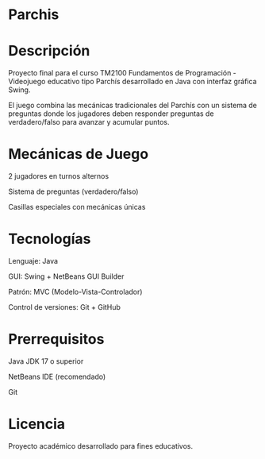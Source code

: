 # Parchis

# Descripción


Proyecto final para el curso TM2100 Fundamentos de Programación - Videojuego educativo tipo Parchís desarrollado en Java con interfaz gráfica Swing.

El juego combina las mecánicas tradicionales del Parchís con un sistema de preguntas donde los jugadores deben responder preguntas de verdadero/falso para avanzar y acumular puntos.


# Mecánicas de Juego


2 jugadores en turnos alternos

Sistema de preguntas (verdadero/falso)

Casillas especiales con mecánicas únicas


# Tecnologías


Lenguaje: Java

GUI: Swing + NetBeans GUI Builder

Patrón: MVC (Modelo-Vista-Controlador)

Control de versiones: Git + GitHub



# Prerrequisitos


Java JDK 17 o superior

NetBeans IDE (recomendado)

Git


# Licencia

Proyecto académico desarrollado para fines educativos.
